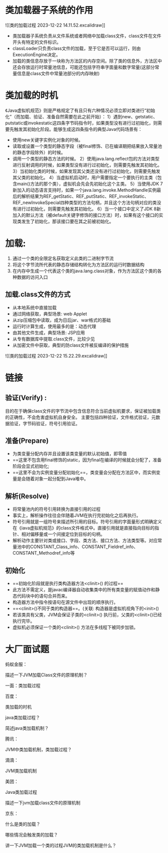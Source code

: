 # 类加载器子系统的作用
![[类的加载过程 2023-12-22 14.11.52.excalidraw]]
- 类加载器子系统负责从文件系统或者网络中加载class文件，class文件在文件开头有特定的文件标识。
- classLoader只负责class文件的加载，至于它是否可以运行，则由ExecutionEngine决定。
- 加载的类信息存放于一块称为方法区的内存空间。除了类的信息外，方法区中还会存放运行时常量池信息，可能还包括字符串字面量和数字常量(这部分常量信息是class文件中常量池部分的内存映射)
# 类加载的时机
《Java虚拟机规范》则是严格规定了有且只有六种情况必须立即对类进行“初始化”（而加载、验证、准备自然需要在此之前开始）：
1）遇到new、getstatic、putstatic或invokestatic这四条字节码指令时，如果类型没有进行过初始化，则需要先触发其初始化阶段。能够生成这四条指令的典型Java代码场景有：
- 使用new关键字实例化对象的时候。
- 读取或设置一个类型的静态字段（被final修饰、已在编译期把结果放入常量池的静态字段除外）的时候。
- 调用一个类型的静态方法的时候。
2）使用java.lang.reflect包的方法对类型进行反射调用的时候，如果类型没有进行过初始化，则需要先触发其初始化。
3）当初始化类的时候，如果发现其父类还没有进行过初始化，则需要先触发其父类的初始化。
4）当虚拟机启动时，用户需要指定一个要执行的主类（包含main()方法的那个类），虚拟机会先会先初始化这个主类。
5）当使用JDK 7新加入的动态语言支持时，如果一个java.lang.invoke.MethodHandle实例最后的解析结果为REF_getStatic、REF_putStatic、REF_invokeStatic、REF_newInvokeSpecial四种类型的方法句柄，并且这个方法句柄对应的类没有进行过初始化，则需要先触发其初始化。
6）当一个接口中定义了JDK 8新加入的默认方法（被default关键字修饰的接口方法）时，如果有这个接口的实现类发生了初始化，那该接口要在其之前被初始化。


# 加载:
1. 通过一个类的全限定名获取定义此类的二进制字节流
2. 将这个字节流所代表的静态存储结构转化为方法区的运行时数据结构
3. 在内存中生成一个代表这个类的java.lang.class对象，作为方法区这个类的各种数据的访问入口
## 加载.class文件的方式
- 从本地系统中直接加载
- 通过网络获取，典型场景: web Applet
- 从zip压缩包中读取，成为日后jar、war格式的基础
- 运行时计算生成，使用最多的是：动态代理
- 由其他文件生成，典型场景: JSP应用
- 从专有数据库中提取.class文件，比较少见
- 从加密文件中获取，典型的防class文件被反编译的保护措施

![[类的加载过程 2023-12-22 15.22.29.excalidraw]]

# 链接
## 验证(Verify) :
目的在于确保class文件的字节流中包含信息符合当前虚拟机要求，保证被加载类的正确性，不会危害虚拟机自身安全。
主要包括四种验证，文件格式验证，元数据验证，字节码验证，符号引用验证。
## 准备(Prepare)
- 为类变量分配内存并且设置该类变量的默认初始值，即零值
- ==这里不包含用final修饰的static，因为final在编译的时候就会分配了，准备阶段会显式初始化;
- ==这里不会为实例变量分配初始化==，类变量会分配在方法区中，而实例变量是会随着对象一起分配到Java堆中。
## 解析(Resolve)
- 将常量池内的符号引用转换为直接引用的过程
- 事实上，解析操作往往会伴随着JVM在执行完初始化之后再执行。
- 符号引用就是一组符号来描述所引用的目标。符号引用的字面量形式明确定义在《iava虚拟机规范》的class文件格式中。直接引用就是直接指向目标的指针、相对偏移量或一个间接定位到目标的句柄。
- 解析动作主要针对类或接口、字段、类方法、接口方法、方法类型等。对应常量池中的CONSTANT_Class_info、CONSTANT_Fieldref_info、CONSTANT_Methodref_info等
## 初始化
- ==初始化阶段就是执行类构造器方法\<clinit>() 的过程==
- 此方法不需定义，是javac编译器自动收集类中的所有类变量的赋值动作和静态代码块中的语句合并而来。
- 构造器方法中指令按语句在源文件中出现的顺序执行。
- ==\<clinit>()不同于类的构造器==。(关联: 构造器是虚拟机视角下的\<init>()
- 若该类具有父类，JVM会保证子类的\<clinit>() 执行前，父类的\<clinit>()已经执行完毕。
- 虚拟机必须保证一个类的\<clinit>() 方法在多线程下被同步加锁。



# 大厂面试题  
  
蚂蚁金服：  
  
描述一下JVM加载Class文件的原理机制？  
  
一面：类加载过程  
  
百度：  
  
类加载的时机  
  
java类加载过程？  
  
简述java类加载机制？  
  
腾讯：  
  
JVM中类加载机制，类加载过程？  
  
滴滴：  
  
JVM类加载机制  
  
美团：  
  
Java类加载过程  
  
描述一下jvm加载class文件的原理机制  
  
京东：  
  
什么是类的加载？  
  
哪些情况会触发类的加载？  
  
讲一下JVM加载一个类的过程JVM的类加载机制是什么？